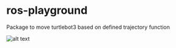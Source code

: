 # ros-playground

Package to move turtlebot3 based on defined trajectory function

![alt text](https://github.com/petrusceles/ros-playground/blob/master/assets/robot_running.gif)
